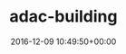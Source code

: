 ---
title:		"adac-building"
type:		"upload"
description:		"TBC"
date:		"2016-12-09 10:49:50+00:00"
album:		"experimental"
filename:		"adac-building.md"
series:		""
cl_public_id:		"experimental/adac-building"
cl_version:		1497004405
format:		"tiff"
bytes:		4368980
width:		2158
height:		1440
exposure_mode:		"Auto"
program:		"Aperture-priority AE"
aperture:		"8.0"
focal_length:		"44.0 mm"
iso:		"200"
shutter_speed:		"1/160"
metering:		"Multi-segment"
flash:		"Off, Did not fire"
white_balance:		"Custom"
colour_temp:		"6200"
has_crop:		"false"
orientation:		"Horizontal (normal)"
camera_model:		"NIKON D800"
lens_info:		"24-70mm f/2.8"
artist:		"No artist info"
x_resolution:		"300"
y_resolution:		"300"
---